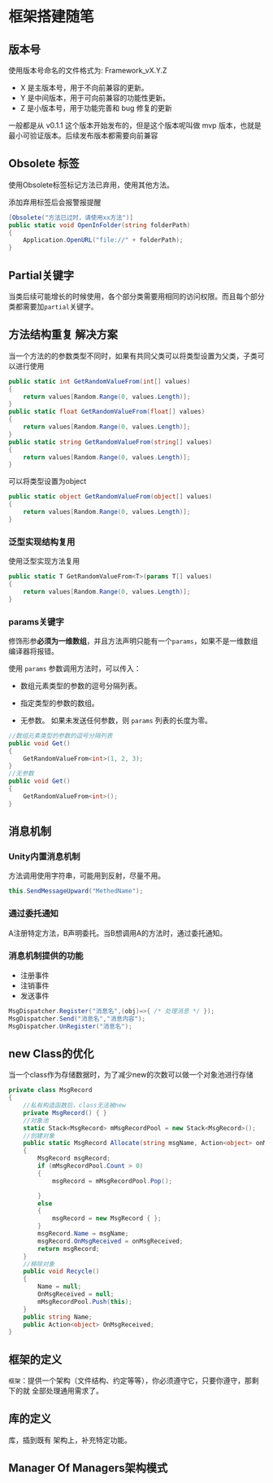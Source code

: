 # 框架搭建随笔

## 版本号

使⽤版本号命名的⽂件格式为: Framework_vX.Y.Z
- X 是主版本号，⽤于不向前兼容的更新。
- Y 是中间版本，⽤于可向前兼容的功能性更新。
- Z 是⼩版本号，⽤于功能完善和 bug 修复的更新

⼀般都是从 v0.1.1 这个版本开始发布的，但是这个版本呢叫做 mvp 版本，也就是最⼩可验证版本。后续发布版本都需要向前兼容

## Obsolete 标签

使用Obsolete标签标记方法已弃用，使用其他方法。

添加弃用标签后会报警报提醒

```c#
[Obsolete("方法已过时，请使用xx方法")]
public static void OpenInFolder(string folderPath)
{
	Application.OpenURL("file://" + folderPath);
}
```

## Partial关键字

当类后续可能增长的时候使用，各个部分类需要用相同的访问权限。而且每个部分类都需要加`partial`关键字。

## 方法结构重复 解决方案

当一个方法的的参数类型不同时，如果有共同父类可以将类型设置为父类，子类可以进行使用

```c#
public static int GetRandomValueFrom(int[] values)
{
    return values[Random.Range(0, values.Length)];
}
public static float GetRandomValueFrom(float[] values)
{
    return values[Random.Range(0, values.Length)];
}
public static string GetRandomValueFrom(string[] values)
{
    return values[Random.Range(0, values.Length)];
}
```

可以将类型设置为object

```c#
public static object GetRandomValueFrom(object[] values)
{
    return values[Random.Range(0, values.Length)];
}
```

### 泛型实现结构复用

使用泛型实现方法复用

```c#
public static T GetRandomValueFrom<T>(params T[] values)
{
    return values[Random.Range(0, values.Length)];
}
```

### params关键字

修饰形参**必须为一维数组**，并且方法声明只能有一个`params`，如果不是一维数组编译器将报错。

使用 `params` 参数调用方法时，可以传入：

- 数组元素类型的参数的逗号分隔列表。

- 指定类型的参数的数组。

- 无参数。 如果未发送任何参数，则 `params` 列表的长度为零。

``` c#
//数组元素类型的参数的逗号分隔列表
public void Get()
{
	GetRandomValueFrom<int>(1, 2, 3);
}
//无参数
public void Get()
{
	GetRandomValueFrom<int>();
}
```

## 消息机制

### Unity内置消息机制

方法调用使用字符串，可能用到反射，尽量不用。

```c#
this.SendMessageUpward("MethedName");
```

### 通过委托通知

A注册特定方法，B声明委托。当B想调用A的方法时，通过委托通知。

### 消息机制提供的功能

- 注册事件
- 注销事件
- 发送事件

```c#
MsgDispatcher.Register("消息名",(obj)=>{ /* 处理消息 */ });
MsgDispatcher.Send("消息名","消息内容");
MsgDispatcher.UnRegister("消息名");
```

## new Class的优化

当一个class作为存储数据时，为了减少new的次数可以做一个对象池进行存储

```c#
private class MsgRecord
{
    //私有构造函数后，class无法被new
    private MsgRecord() { }
    //对象池
    static Stack<MsgRecord> mMsgRecordPool = new Stack<MsgRecord>();
    //创建对象
    public static MsgRecord Allocate(string msgName, Action<object> onMsgReceived)
    {
        MsgRecord msgRecord;
        if (mMsgRecordPool.Count > 0)
        {
            msgRecord = mMsgRecordPool.Pop();

        }
        else
        {
            msgRecord = new MsgRecord { };
        }
        msgRecord.Name = msgName;
        msgRecord.OnMsgReceived = onMsgReceived;
        return msgRecord;
    }
    //移除对象
    public void Recycle()
    {
        Name = null;
        OnMsgReceived = null;
        mMsgRecordPool.Push(this);
    }
    public string Name;
    public Action<object> OnMsgReceived;
}
```

## 框架的定义

`框架`：提供⼀个架构（⽂件结构、约定等等），你必须遵守它，只要你遵守，那剩下的就 全部处理通⽤需求了。 

## 库的定义

库，插到既有 架构上，补充特定功能。

## Manager Of Managers架构模式

